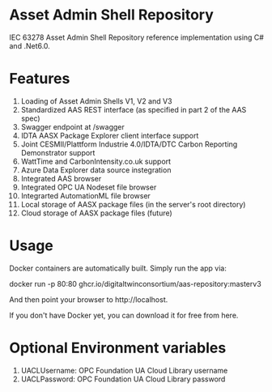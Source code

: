 # Asset Admin Shell Repository

IEC 63278 Asset Admin Shell Repository reference implementation using C# and .Net6.0.

# Features

1. Loading of Asset Admin Shells V1, V2 and V3
1. Standardized AAS REST interface (as specified in part 2 of the AAS spec)
1. Swagger endpoint at /swagger
1. IDTA AASX Package Explorer client interface support
1. Joint CESMII/Plattform Industrie 4.0/IDTA/DTC Carbon Reporting Demonstrator support
1. WattTime and CarbonIntensity.co.uk support
1. Azure Data Explorer data source instegration
1. Integrated AAS browser
1. Integrated OPC UA Nodeset file browser
1. Integrarted AutomationML file browser
1. Local storage of AASX package files (in the server's root directory)
1. Cloud storage of AASX package files (future)

# Usage

Docker containers are automatically built. Simply run the app via:

docker run -p 80:80 ghcr.io/digitaltwinconsortium/aas-repository:masterv3

And then point your browser to http://localhost.

If you don't have Docker yet, you can download it for free from here.

# Optional Environment variables

1. UACLUsername: OPC Foundation UA Cloud Library username
1. UACLPassword: OPC Foundation UA Cloud Library password